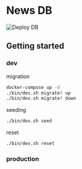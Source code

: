 # News DB

![Deploy DB](https://github.com/c8112002/news-db/workflows/Deploy%20DB/badge.svg)

## Getting started

### dev

migration

```bash
docker-compose up -d
./bin/dev.sh migrate! up
./bin/dev.sh migrate! down
```

seeding

```bash
./bin/dev.sh seed
```

reset

```bash
./bin/dev.sh reset
```


### production

